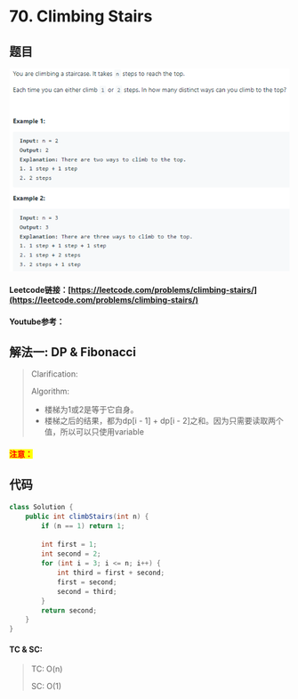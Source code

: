 # 70. Climbing Stairs

## 题目

![](<.gitbook/assets/image (146).png>)

#### Leetcode链接：[https://leetcode.com/problems/climbing-stairs/](https://leetcode.com/problems/climbing-stairs/)

#### Youtube参考：

## 解法一: DP & Fibonacci

> Clarification:&#x20;
>
> Algorithm:&#x20;
>
> * 楼梯为1或2是等于它自身。
> * 楼梯之后的结果，都为dp\[i - 1] + dp\[i - 2]之和。因为只需要读取两个值，所以可以只使用variable

#### <mark style="color:red;">注意：</mark>

## 代码

```java
class Solution {
    public int climbStairs(int n) {
        if (n == 1) return 1;
        
        int first = 1;
        int second = 2;
        for (int i = 3; i <= n; i++) {
            int third = first + second;
            first = second;
            second = third;
        }
        return second;
    }
}
```

#### TC & SC:&#x20;

> TC: O(n)
>
> SC: O(1)
